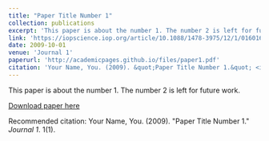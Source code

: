 ```yaml
---
title: "Paper Title Number 1"
collection: publications
excerpt: 'This paper is about the number 1. The number 2 is left for future work.'
link: 'https://iopscience.iop.org/article/10.1088/1478-3975/12/1/016016/meta'
date: 2009-10-01
venue: 'Journal 1'
paperurl: 'http://academicpages.github.io/files/paper1.pdf'
citation: 'Your Name, You. (2009). &quot;Paper Title Number 1.&quot; <i>Journal 1</i>. 1(1).'
---
```

This paper is about the number 1. The number 2 is left for future work.

[Download paper here](http://academicpages.github.io/files/paper1.pdf)

Recommended citation: Your Name, You. (2009). "Paper Title Number 1." <i>Journal 1</i>. 1(1).